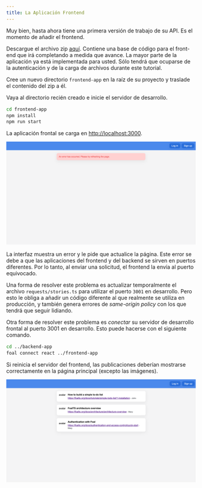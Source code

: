 ```yaml
---
title: La Aplicación Frontend
---
```


Muy bien, hasta ahora tiene una primera versión de trabajo de su API. Es el momento de añadir el frontend.

Descargue el archivo zip [aquí](./assets/frontend-app.zip). Contiene una base de código para el front-end que irá completando a medida que avance. La mayor parte de la aplicación ya está implementada para usted. Sólo tendrá que ocuparse de la autenticación y de la carga de archivos durante este tutorial.

Cree un nuevo directorio `frontend-app` en la raíz de su proyecto y traslade el contenido del zip a él.

Vaya al directorio recién creado e inicie el servidor de desarrollo.

```bash
cd frontend-app
npm install
npm run start
```

La aplicación frontal se carga en [http://localhost:3000](http://localhost:3000).

![Feed page](./images/feed-error.png)

La interfaz muestra un error y le pide que actualice la página. Este error se debe a que las aplicaciones del frontend y del backend se sirven en puertos diferentes. Por lo tanto, al enviar una solicitud, el frontend la envía al puerto equivocado.

Una forma de resolver este problema es actualizar temporalmente el archivo `requests/stories.ts` para utilizar el puerto `3001` en desarrollo. Pero esto le obliga a añadir un código diferente al que realmente se utiliza en producción, y también genera errores de *same-origin policy* con los que tendrá que seguir lidiando.

Otra forma de resolver este problema es *conectar* su servidor de desarrollo frontal al puerto 3001 en desarrollo. Esto puede hacerse con el siguiente comando.

```bash
cd ../backend-app
foal connect react ../frontend-app
```

Si reinicia el servidor del frontend, las publicaciones deberían mostrarse correctamente en la página principal (excepto las imágenes).

![Feed page](./images/feed-no-images.png)